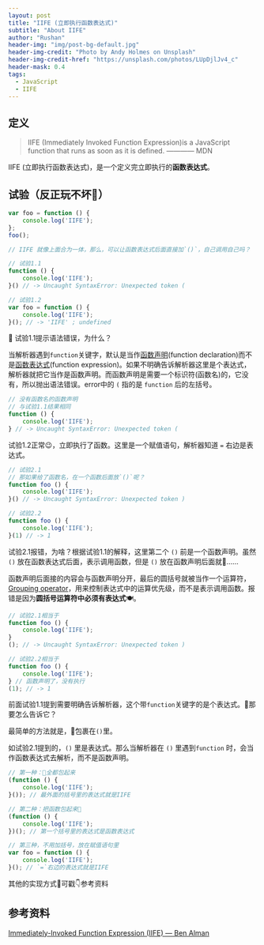 ```yaml
---
layout: post
title: "IIFE (立即执行函数表达式)"
subtitle: "About IIFE"
author: "Rushan"
header-img: "img/post-bg-default.jpg"
header-img-credit: "Photo by Andy Holmes on Unsplash"
header-img-credit-href: "https://unsplash.com/photos/LUpDjlJv4_c"
header-mask: 0.4
tags:
  - JavaScript
  - IIFE
---
```


## 定义

> IIFE (Immediately Invoked Function Expression)is a JavaScript function that runs as soon as it is defined. ———— MDN

IIFE (立即执行函数表达式)，是一个定义完立即执行的**函数表达式**。

## 试验（反正玩不坏🌝）

```js
var foo = function () {
    console.log('IIFE');
};
foo();

// IIFE 就像上面合为一体，那么，可以让函数表达式后面直接加`()`，自己调用自己吗？

// 试验1.1
function () {
    console.log('IIFE');
}() // -> Uncaught SyntaxError: Unexpected token (

// 试验1.2
var foo = function () {
    console.log('IIFE');
}(); // -> 'IIFE' ; undefined

```

🤔 试验1.1提示语法错误，为什么？

当解析器遇到`function`关键字，默认是当作[函数声明][1](function declaration)而不是[函数表达式][2](function expression)。如果不明确告诉解析器这里是个表达式，解析器就把它当作是函数声明。而函数声明是需要一个标识符(函数名)的，它没有，所以抛出语法错误。error中的 `(` 指的是 `function` 后的左括号。

```js
// 没有函数名的函数声明
// 与试验1.1结果相同
function () {
    console.log('IIFE');
} // -> Uncaught SyntaxError: Unexpected token (
```

试验1.2正常😉，立即执行了函数。这里是一个赋值语句，解析器知道 `=` 右边是表达式。

```js
// 试验2.1
// 那如果给了函数名，在一个函数后面放`()`呢？
function foo () {
    console.log('IIFE');
}() // -> Uncaught SyntaxError: Unexpected token )

// 试验2.2
function foo () {
    console.log('IIFE');
}(1) // -> 1
```

试验2.1报错，为啥？根据试验1.1的解释，这里第二个 `()` 前是一个函数声明。虽然 `()` 放在函数表达式后面，表示调用函数，但是 `()` 放在函数声明后面就🤷‍……

函数声明后面接的内容会与函数声明分开，最后的圆括号就被当作一个运算符，[Grouping operator][3]，用来控制表达式中的运算优先级，而不是表示调用函数。报错是因为**圆括号运算符中必须有表达式**🍽。

```js
// 试验2.1相当于
function foo () {
    console.log('IIFE');
}
(); // -> Uncaught SyntaxError: Unexpected token )

// 试验2.2相当于
function foo () {
    console.log('IIFE');
} // 函数声明了，没有执行
(1); // -> 1
```

前面试验1.1提到需要明确告诉解析器，这个带`function`关键字的是个表达式。🙋那要怎么告诉它？

最简单的方法就是，💆包裹在`()`里。

如试验2.1提到的，`()` 里是表达式。那么当解析器在 `()` 里遇到`function` 时，会当作函数表达式去解析，而不是函数声明。

```js
// 第一种：💄全都包起来
(function () {
    console.log('IIFE');
}()); // 最外面的括号里的表达式就是IIFE

// 第二种：把函数包起来🥜
(function () {
    console.log('IIFE');
})(); // 第一个括号里的表达式是函数表达式

// 第三种，不用加括号，放在赋值语句里
var foo = function () {
    console.log('IIFE');
}(); // `=`右边的表达式就是IIFE

```

其他的实现方式可戳👇参考资料

## 参考资料

[Immediately-Invoked Function Expression (IIFE) — Ben Alman](http://benalman.com/news/2010/11/immediately-invoked-function-expression/#iife)

[1]:https://developer.mozilla.org/en-US/docs/Web/JavaScript/Reference/Statements/function

[2]:https://developer.mozilla.org/en-US/docs/Web/JavaScript/Reference/Operators/function

[3]:https://developer.mozilla.org/en-US/docs/Web/JavaScript/Reference/Operators/Grouping